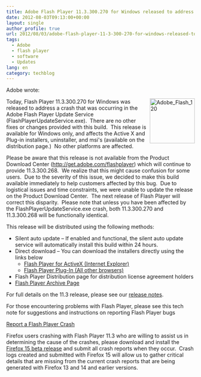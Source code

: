 ```yaml
---
title: Adobe Flash Player 11.3.300.270 for Windows released to address a crash
date: 2012-08-03T09:13:00+00:00
layout: single
author_profile: true
url: 2012/08/03/adobe-flash-player-11-3-300-270-for-windows-released-to-address-a-crash/
tags:
  - Adobe
  - flash player
  - software
  - Updates
lang: en
category: techblog
---
```

Adobe wrote: 

<a href="http://lh4.ggpht.com/-_CrJFp4sO6k/UBuPL-gtLWI/AAAAAAAAG2k/LNOJO4JslDk/s1600-h/Adobe_Flash_120%25255B2%25255D.png" target="_blank"><img title="Adobe_Flash_120" border="0" alt="Adobe_Flash_120" align="right" src="http://lh3.ggpht.com/-UPBOlKGRcXU/UBuPN588N1I/AAAAAAAAG2s/WtVU71xIp7E/Adobe_Flash_120_thumb.png?imgmax=800" width="120" height="120" /></a>Today, Flash Player 11.3.300.270 for Windows was released to address a crash that was occurring in the Adobe Flash Player Update Service (FlashPlayerUpdateService.exe).  There are no other fixes or changes provided with this build.  This release is available for Windows only, and affects the Active X and Plug-in installers, uninstaller, and msi's (available on the distribution page.)  No other platforms are affected. 

Please be aware that this release is not available from the Product Download Center (<http://get.adobe.com/flashplayer>) which will continue to provide 11.3.300.268.  We realize that this might cause confusion for some users.  Due to the severity of this issue, we decided to make this build available immediately to help customers affected by this bug.  Due to logistical issues and time constraints, we were unable to update the release on the Product Download Center.  The next release of Flash Player will correct this disparity.  Please note that unless you have been affected by the FlashPlayerUpdateService.exe crash, both 11.3.300.270 and 11.3.300.268 will be functionally identical. 

This release will be distributed using the following methods: 

  * Silent auto update &#8211; If enabled and functional, the silent auto update service will automatically install this build within 24 hours. 
  * Direct download &#8211; You can download the installers directly using the links below 
      * [Flash Player for ActiveX (Internet Explorer)](http://download.macromedia.com/pub/flashplayer/current/support/install_flash_player_ax.exe) 
      * [Flash Player Plug-In (All other browsers)](http://download.macromedia.com/pub/flashplayer/current/support/install_flash_player.exe)
  * Flash Player Distribution page for distribution license agreement holders 
  * [Flash Player Archive Page](http://helpx.adobe.com/flash-player/kb/archived-flash-player-versions.html)

For full details on the 11.3 release, please see our [release notes](http://www.adobe.com/support/documentation/en/flashplayer/releasenotes.html). 

For those encountering problems with Flash Player, please see this tech note for suggestions and instructions on reporting Flash Player bugs 

[Report a Flash Player Crash](http://helpx.adobe.com/flash-player/kb/report-flash-player-crash.html) 

Firefox users crashing with Flash Player 11.3 who are willing to assist us in determining the cause of the crashes, please download and install the [Firefox 15 beta release](http://www.mozilla.org/en-US/firefox/beta/) and submit all crash reports when they occur.  Crash logs created and submitted with Firefox 15 will allow us to gather critical details that are missing from the current crash reports that are being generated with Firefox 13 and 14 and earlier versions.